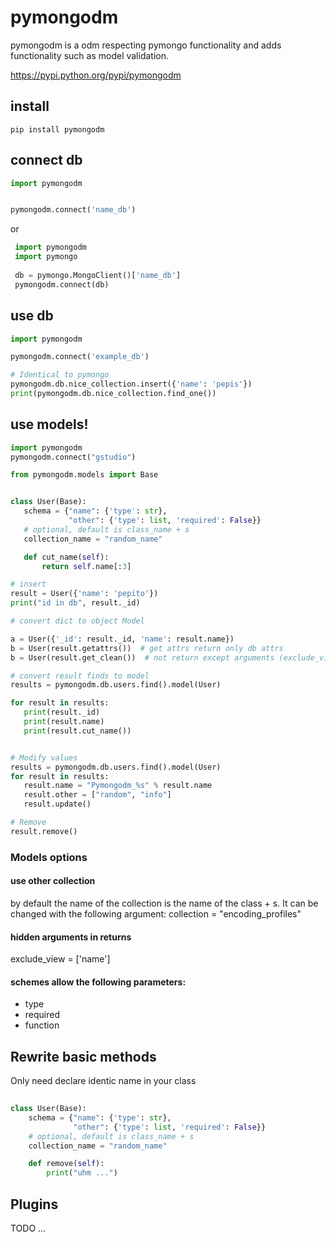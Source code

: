 # pymongodm

 pymongodm is a odm respecting pymongo functionality and adds functionality such as model validation.

https://pypi.python.org/pypi/pymongodm

## install
```
pip install pymongodm
```


## connect db
 ```python
 import pymongodm
 
 
 pymongodm.connect('name_db')
 ```
 
or

```python
 import pymongodm
 import pymongo
 
 db = pymongo.MongoClient()['name_db']
 pymongodm.connect(db)
 ```
 
## use db
 ```python
 import pymongodm
 
 pymongodm.connect('example_db')
 
 # Identical to pymongo
 pymongodm.db.nice_collection.insert({'name': 'pepis'})
 print(pymongodm.db.nice_collection.find_one())
 ```
 
## use models!
 
 ```python
 import pymongodm
pymongodm.connect("gstudio")

from pymongodm.models import Base


class User(Base):
    schema = {"name": {'type': str},
              "other": {'type': list, 'required': False}}
    # optional, default is class_name + s
    collection_name = "random_name"

    def cut_name(self):
        return self.name[:3]

# insert
result = User({'name': 'pepito'})
print("id in db", result._id)

# convert dict to object Model

a = User({'_id': result._id, 'name': result.name})
b = User(result.getattrs())  # get attrs return only db attrs
b = User(result.get_clean())  # not return except arguments (exclude_view )

# convert result finds to model
results = pymongodm.db.users.find().model(User)

for result in results:
    print(result._id)
    print(result.name)
    print(result.cut_name())


# Modify values
results = pymongodm.db.users.find().model(User)
for result in results:
    result.name = "Pymongodm_%s" % result.name
    result.other = ["random", "info"]
    result.update()

# Remove
result.remove()

 ```
 
 
### Models options
#### use other collection
by default the name of the collection is the name of the class + s.
It can be changed with the following argument:
collection = "encoding_profiles"

#### hidden arguments in returns
exclude_view = ['name']

#### schemes allow the following parameters:
 - type
 - required
 - function


## Rewrite basic methods
 Only need declare identic name in your class
 
```python
 
class User(Base):
    schema = {"name": {'type': str},
              "other": {'type': list, 'required': False}}
    # optional, default is class_name + s
    collection_name = "random_name"

    def remove(self):
        print("uhm ...")
```

## Plugins
TODO ...
